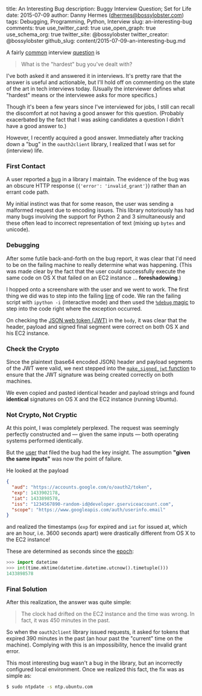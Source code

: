 title: An Interesting Bug
description: Buggy Interview Question; Set for Life
date: 2015-07-09
author: Danny Hermes (dhermes@bossylobster.com)
tags: Debugging, Programming, Python, Interview
slug: an-interesting-bug
comments: true
use_twitter_card: true
use_open_graph: true
use_schema_org: true
twitter_site: @bossylobster
twitter_creator: @bossylobster
github_slug: content/2015-07-09-an-interesting-bug.md

A fairly [common][1] interview [question][2] is

> What is the "hardest" bug you've dealt with?

I've both asked it and answered it in interviews. It's pretty rare
that the answer is useful and actionable, but I'll hold off on
commenting on the state of the art in tech interviews today.
(Usually the interviewer defines what "hardest" means or the
interviewee asks for more specifics.)

Though it's been a few years since I've interviewed for jobs, I
still can recall the discomfort at not having a good answer for
this question. (Probably exacerbated by the fact that I was
asking candidates a question I didn't have a good answer to.)

However, I recently acquired a good answer. Immediately after tracking
down a "bug" in the `oauth2client` library, I realized that I was
set for (interview) life.

### First Contact

A user reported a [bug][3] in a library I maintain. The evidence of the
bug was an obscure HTTP response (`{'error': 'invalid_grant'}`) rather
than an errant code path.

My initial instinct was that for some reason, the user was sending a
malformed request due to encoding issues. This library notoriously
has had many bugs involving the support for Python 2 and 3
simultaneously and these often lead to incorrect representation of
text (mixing up `bytes` and unicode).

### Debugging

After some futile back-and-forth on the bug report, it was clear
that I'd need to be on the failing machine to really determine
what was happening. (This was made clear by the fact that the user
could successfully execute the same code on OS X that failed on
an EC2 instance ... **foreshadowing**.)

I hopped onto a screenshare with the user and we went to work.
The first thing we did was to step into the failing [line][4]
of code. We ran the failing script with `ipython -i`
(interactive mode) and then used the [`%debug` magic][5] to
step into the code right where the exception occurred.

On checking the [JSON web token (JWT)][6] in the `body`,
it was clear that the header, payload and signed final
segment were correct on both OS X and his EC2 instance.

### Check the Crypto

Since the plaintext (base64 encoded JSON) header and payload
segments of the JWT were valid, we next stepped into
the [`make_signed_jwt` function][7] to ensure that the
JWT signature was being created correctly on both machines.

We even copied and pasted identical header and payload strings
and found **identical** signatures on OS X and the EC2
instance (running Ubuntu).

### Not Crypto, Not Cryptic

At this point, I was completely perplexed. The request was
seemingly perfectly constructed and &mdash; given the same
inputs &mdash; both operating systems performed identically.

But the [user][8] that filed the bug had the key insight. The
assumption **"given the same inputs"** was now the point of
failure.

He looked at the payload

```json
{
  "aud": "https://accounts.google.com/o/oauth2/token",
  "exp": 1433902178,
  "iat": 1433898578,
  "iss": "1234567890-random-id@developer.gserviceaccount.com",
  "scope": "https://www.googleapis.com/auth/userinfo.email"
}
```

and realized the timestamps (`exp` for expired and `iat` for
issued at, which are an hour, i.e. 3600 seconds apart) were
drastically different from OS X to the EC2 instance!

These are determined as seconds since the [epoch][9]:

```python
>>> import datetime
>>> int(time.mktime(datetime.datetime.utcnow().timetuple()))
1433898578
```

### Final Solution

After this realization, the answer was quite simple:

> The clock had drifted on the EC2 instance and the time was
> wrong. In fact, it was 450 minutes in the past.

So when the `oauth2client` library issued requests, it asked
for tokens that expired 390 minutes in the past (an hour past
the "current" time on the machine). Complying with this is
an impossibility, hence the invalid grant error.

This most interesting bug wasn't a bug in the library, but an
incorrectly configured local environment. Once we realized
this fact, the fix was as simple as:

```bash
$ sudo ntpdate -s ntp.ubuntu.com
```

[1]: http://stackoverflow.com/q/169713/1068170
[2]: http://www.quora.com/Whats-the-hardest-bug-youve-debugged
[3]: https://github.com/google/oauth2client/issues/193
[4]: https://github.com/google/oauth2client/blob/fe246ba9bf9044c4f81826825b72e86489bae72d/oauth2client/client.py#L833
[5]: https://ipython.org/ipython-doc/dev/interactive/magics.html#magic-debug
[6]: http://jwt.io/
[7]: https://github.com/google/oauth2client/blob/fe246ba9bf9044c4f81826825b72e86489bae72d/oauth2client/crypt.py#L384
[8]: https://twitter.com/michalmigurski
[9]: https://en.wikipedia.org/wiki/Unix_time
